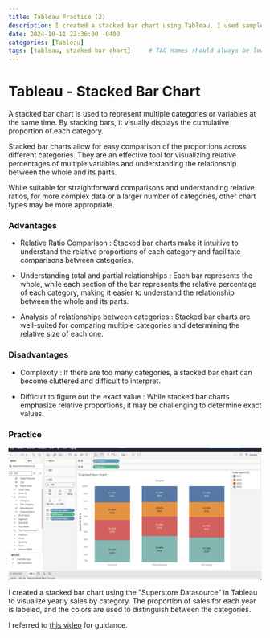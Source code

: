 ```yaml
---
title: Tableau Practice (2)
description: I created a stacked bar chart using Tableau. I used sample data from Tableau
date: 2024-10-11 23:36:00 -0400
categories: [Tableau]
tags: [tableau, stacked bar chart]     # TAG names should always be lowercase
---
```


# Tableau - Stacked Bar Chart

A stacked bar chart is used to represent multiple categories or variables at the same time. By stacking bars, it visually displays the cumulative proportion of each category.

Stacked bar charts allow for easy comparison of the proportions across different categories. They are an effective tool for visualizing relative percentages of multiple variables and understanding the relationship between the whole and its parts.

While suitable for straightforward comparisons and understanding relative ratios, for more complex data or a larger number of categories, other chart types may be more appropriate.



### Advantages

- Relative Ratio Comparison
: Stacked bar charts make it intuitive to understand the relative proportions of each category and facilitate comparisons between categories.

- Understanding total and partial relationships
: Each bar represents the whole, while each section of the bar represents the relative percentage of each category, making it easier to understand the relationship between the whole and its parts.

- Analysis of relationships between categories
: Stacked bar charts are well-suited for comparing multiple categories and determining the relative size of each one.

### Disadvantages

- Complexity
: If there are too many categories, a stacked bar chart can become cluttered and difficult to interpret.

- Difficult to figure out the exact value
: While stacked bar charts emphasize relative proportions, it may be challenging to determine exact values.


### Practice

![Stacked Bar chart](/images/Tableau_2/tableau_2_1.png)

I created a stacked bar chart using the "Superstore Datasource" in Tableau to visualize yearly sales by category. The proportion of sales for each year is labeled, and the colors are used to distinguish between the categories.

I referred to [this video](https://www.youtube.com/watch?v=3sdpmZg8SWo&list=PL87tgIIryGsa5vdz6MsaOEF8PK-YqK3fz&index=72) for guidance.